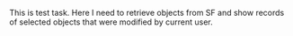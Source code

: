 This is test task.
Here I need to retrieve objects from SF and show records of selected objects that were modified by current user.